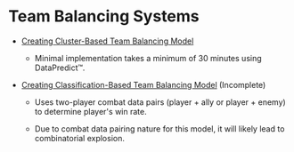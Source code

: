 # Team Balancing Systems

* [Creating Cluster-Based Team Balancing Model](TeamBalancingSystems/CreatingClusterBasedTeamBalancingModel.md)

  * Minimal implementation takes a minimum of 30 minutes using DataPredict™.

* [Creating Classification-Based Team Balancing Model](TeamBalancingSystems/CreatingClassificationBasedTeamBalancingModel.md) (Incomplete)

  * Uses two-player combat data pairs (player + ally or player + enemy) to determine player's win rate.

  * Due to combat data pairing nature for this model, it will likely lead to combinatorial explosion.
